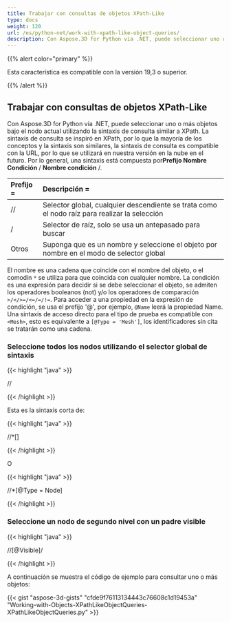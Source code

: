 ```yaml
---
title: Trabajar con consultas de objetos XPath-Like
type: docs
weight: 120
url: /es/python-net/work-with-xpath-like-object-queries/
description: Con Aspose.3D for Python via .NET, puede seleccionar uno o más objetos bajo el nodo actual utilizando la sintaxis de consulta similar a XPath. La sintaxis de consulta se inspiró en XPath, por lo que la mayoría de los conceptos y la sintaxis son similares, la sintaxis de consulta es compatible con la URL, por lo que se utilizará en nuestra versión en la nube en el futuro.
---
```

{{% alert color="primary" %}} 

Esta característica es compatible con la versión 19,3 o superior.

{{% /alert %}} 
##  **Trabajar con consultas de objetos XPath-Like**
Con Aspose.3D for Python via .NET, puede seleccionar uno o más objetos bajo el nodo actual utilizando la sintaxis de consulta similar a XPath. La sintaxis de consulta se inspiró en XPath, por lo que la mayoría de los conceptos y la sintaxis son similares, la sintaxis de consulta es compatible con la URL, por lo que se utilizará en nuestra versión en la nube en el futuro. Por lo general, una sintaxis está compuesta por**Prefijo Nombre Condición** / **Nombre condición** /.

|**Prefijo =**|**Descripción =**|
| :- | :- |
|//|Selector global, cualquier descendiente se trata como el nodo raíz para realizar la selección|
|/|Selector de raíz, solo se usa un antepasado para buscar|
|Otros|Suponga que es un nombre y seleccione el objeto por nombre en el modo de selector global|
El nombre es una cadena que coincide con el nombre del objeto, o el comodín `*` se utiliza para que coincida con cualquier nombre. La condición es una expresión para decidir si se debe seleccionar el objeto, se admiten los operadores booleanos (not) y/o los operadores de comparación `>/</>=/<=/=/!=`. Para acceder a una propiedad en la expresión de condición, se usa el prefijo '@', por ejemplo, `@Name` leerá la propiedad Name. Una sintaxis de acceso directo para el tipo de prueba es compatible con `<Mesh>`, esto es equivalente a `[@Type = 'Mesh']`, los identificadores sin cita se tratarán como una cadena.
###  **Seleccione todos los nodos utilizando el selector global de sintaxis**
{{< highlight "java" >}}

 //<Node>

{{< /highlight >}}

Esta es la sintaxis corta de:

{{< highlight "java" >}}

 //*[<Node>]

{{< /highlight >}}

O

{{< highlight "java" >}}

 //*[@Type = Node]

{{< /highlight >}}
###  **Seleccione un nodo de segundo nivel con un padre visible**
{{< highlight "java" >}}

 //<Node>[@Visible]/<Node>

{{< /highlight >}}

A continuación se muestra el código de ejemplo para consultar uno o más objetos:

{{< gist "aspose-3d-gists" "cfde9f76113134443c76608c1d19453a" "Working-with-Objects-XPathLikeObjectQueries-XPathLikeObjectQueries.py" >}}
